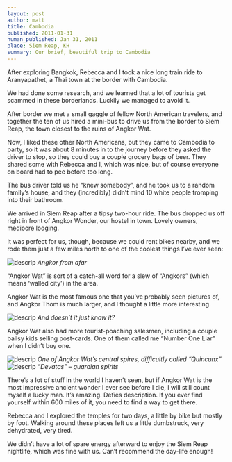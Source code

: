 ```yaml
---
layout: post
author: matt
title: Cambodia
published: 2011-01-31
human_published: Jan 31, 2011
place: Siem Reap, KH
summary: Our brief, beautiful trip to Cambodia
---
```


After exploring Bangkok, Rebecca and I took a nice long train ride to Aranyapathet, a Thai town at the border with Cambodia.

We had done some research, and we learned that a lot of tourists get scammed in these borderlands. Luckily we managed to avoid it.

After border we met a small gaggle of fellow North American travelers, and together the ten of us hired a mini-bus to drive us from the border to Siem Reap, the town closest to the ruins of Angkor Wat.

Now, I liked these other North Americans, but they came to Cambodia to party, so it was about 8 minutes in to the journey before they asked the driver to stop, so they could buy a couple grocery bags of beer. They shared some with Rebecca and I, which was nice, but of course everyone on board had to pee before too long.

The bus driver told us he “knew somebody”, and he took us to a random family’s house, and they (incredibly) didn’t mind 10 white people tromping into their bathroom.

We arrived in Siem Reap after a tipsy two-hour ride. The bus dropped us off right in front of Angkor Wonder, our hostel in town. Lovely owners, mediocre lodging.

It was perfect for us, though, because we could rent bikes nearby, and we rode them just a few miles north to one of the coolest things I’ve ever seen:

![descrip](/images/travel-pics/Cambodia/Cambodia-pic1.jpg)
_Angkor from afar_

“Angkor Wat” is sort of a catch-all word for a slew of “Angkors” (which means ‘walled city’) in the area.

Angkor Wat is the most famous one that you’ve probably seen pictures of, and Angkor Thom is much larger, and I thought a little more interesting.

![descrip](/images/travel-pics/Cambodia/Cambodia-pic2.jpg)
_And doesn’t it just know it?_

Angkor Wat also had more tourist-poaching salesmen, including a couple ballsy kids selling post-cards. One of them called me “Number One Liar” when I didn’t buy one.

![descrip](/images/travel-pics/Cambodia/Cambodia-pic3.jpg)
_One of Angkor Wat’s central spires, difficultly called “Quincunx”_
![descrip](/images/travel-pics/Cambodia/Cambodia-pic4.jpg)
_“Devatas” – guardian spirits_

There’s a lot of stuff in the world I haven’t seen, but if Angkor Wat is the most impressive ancient wonder I ever see before I die, I will still count myself a lucky man. It’s amazing. Defies description. If you ever find yourself within 600 miles of it, you need to find a way to get there.

Rebecca and I explored the temples for two days, a little by bike but mostly by foot. Walking around these places left us a little dumbstruck, very dehydrated, very tired.

We didn’t have a lot of spare energy afterward to enjoy the Siem Reap nightlife, which was fine with us. Can’t recommend the day-life enough!
